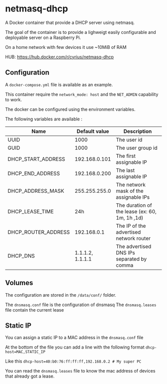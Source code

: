 # netmasq-dhcp
A Docker container that provide a DHCP server using netmasq.

The goal of the container is to provide a lighweigt easily configurable and deployable server on a Raspberry Pi.

On a home network with few devices it use ~10MiB of RAM

HUB: https://hub.docker.com/r/cyrius/netmasq-dhcp

## Configuration

A `docker-compose.yml` file is available as an example.

This container require the `network_mode: host` and the `NET_ADMIN` capability to work.

The docker can be configured using the environment variables.

The following variables are available :

| Name | Default value | Description | 
| ----------- | ----------- | ----------- |
| UUID | 1000 | The user id |
| GUID | 1000 | The user group id |
| DHCP_START_ADDRESS | 192.168.0.101 | The first assignable IP |
| DHCP_END_ADDRESS | 192.168.0.200 | The last assignable IP |
| DHCP_ADDRESS_MASK | 255.255.255.0 | The network mask of the assignable IPs |
| DHCP_LEASE_TIME | 24h | The duration of the lease (ex: 60, 1m, 1h ,1d) |
| DHCP_ROUTER_ADDRESS | 192.168.0.1 | The IP of the advertised network router |
| DHCP_DNS | 1.1.1.2, 1.1.1.1 | The advertised DNS IPs separated by comma |

## Volumes

The configuration are stored in the `/data/conf/` folder.

The `dnsmasq.conf` file is the configuration of dnsmasq
The `dnsmasq.leases` file contain the current lease

## Static IP

You can assign a static IP to a MAC address in the `dnsmasq.conf` file

At the bottom of the file you can add a line with the following format
`dhcp-host=MAC,STATIC_IP`

Like this
`dhcp-host=40:b0:76:ff:ff:ff,192.168.0.2 # My super PC `

You can read the `dnsmasq.leases` file to know the mac address of devices that already got a lease.


